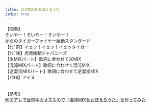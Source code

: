 ```yaml
---
title: 混沌MIXをおぼえるうた
isMix: true
---
```


【間奏】<br />
そいやー！そいやー！そいやー！<br />
からのタイガーファイヤー始動スタンダード<br />
【ｻﾋﾞ前】イェッ！イェッ！イェッタイガー<br />
【ｻﾋﾞ後】虎虎始動ジャパニーズ<br />
【米MIXパート】歌詞に合わせて米MIX<br />
【混沌MIXパート】歌詞に合わせて混沌MIX<br />
【逆混沌MIXパート】歌詞に合わせて逆混沌MIX<br />
【ｱｳﾄﾛ】アイヌ<br />
<br />
<br />
【参考】<br />
[例のアレで世界中カオスなので『混沌MIXをおぼえるうた』を作ってみた](https://www.youtube.com/watch?v=4hX5ssVaaYk)